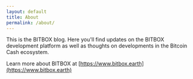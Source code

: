 ```yaml
---
layout: default
title: About
permalink: /about/
---
```


This is the BITBOX blog. Here you'll find updates on the BITBOX development platform as well as thoughts on developments in the Bitcoin Cash ecosystem.

Learn more about BITBOX at [https://www.bitbox.earth](https://www.bitbox.earth)
